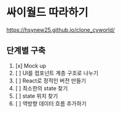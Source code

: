# 싸이월드 따라하기

https://hsynew25.github.io/clone_cyworld/

## 단계별 구축

1. [x] Mock up
2. [ ] UI를 컴포넌트 계층 구조로 나누기
3. [ ] React로 정적인 버전 만들기
4. [ ] 최소한의 state 찾기
5. [ ] state 위치 찾기
6. [ ] 역방향 데이터 흐름 추가하기
